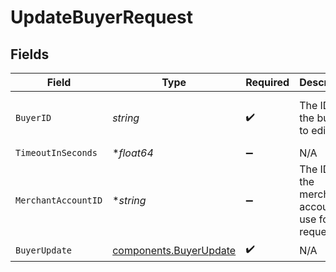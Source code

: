 # UpdateBuyerRequest


## Fields

| Field                                                            | Type                                                             | Required                                                         | Description                                                      | Example                                                          |
| ---------------------------------------------------------------- | ---------------------------------------------------------------- | ---------------------------------------------------------------- | ---------------------------------------------------------------- | ---------------------------------------------------------------- |
| `BuyerID`                                                        | *string*                                                         | :heavy_check_mark:                                               | The ID of the buyer to edit.                                     | fe26475d-ec3e-4884-9553-f7356683f7f9                             |
| `TimeoutInSeconds`                                               | **float64*                                                       | :heavy_minus_sign:                                               | N/A                                                              |                                                                  |
| `MerchantAccountID`                                              | **string*                                                        | :heavy_minus_sign:                                               | The ID of the merchant account to use for this request.          |                                                                  |
| `BuyerUpdate`                                                    | [components.BuyerUpdate](../../models/components/buyerupdate.md) | :heavy_check_mark:                                               | N/A                                                              |                                                                  |